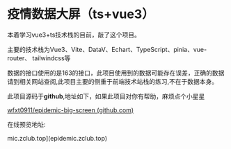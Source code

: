 # 疫情数据大屏（ts+vue3）

本着学习vue3+ts技术栈的目前，敲了这个项目。

主要的技术栈为Vue3、Vite、DataV、Echart、TypeScript、pinia、vue-router、 tailwindcss等

数据的接口使用的是163的接口，此项目使用到的数据可能存在误差，正确的数据请到相关网站查阅,此项目主要的侧重于前端技术站栈的练习,不在于数据本身。

此项目源码于**github**,地址如下，如果此项目对你有帮助，麻烦点个小星星

[wfxt0911/epidemic-big-screen (github.com)](https://github.com/wfxt0911/epidemic-big-screen)

在线预览地址:

mic.zclub.top](epidemic.zclub.top) 
